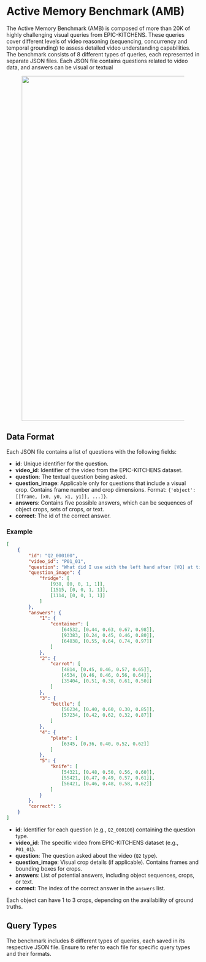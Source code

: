 # Active Memory Benchmark (AMB)

The Active Memory Benchmark (AMB) is composed of more than 20K of highly challenging visual queries from EPIC-KITCHENS. These queries cover different levels of video reasoning (sequencing, concurrency and temporal grounding) to assess detailed video understanding capabilities. The benchmark consists of 8 different types of queries, each represented in separate JSON files. Each JSON file contains questions related to video data, and answers can be visual or textual

<center>
<figure>
    <img src="../assets/benchmark.png" width="900px" />
</figure>
</center>

## Data Format

Each JSON file contains a list of questions with the following fields:

- **id**: Unique identifier for the question.
- **video_id**: Identifier of the video from the EPIC-KITCHENS dataset.
- **question**: The textual question being asked.
- **question_image**: Applicable only for questions that include a visual crop. Contains frame number and crop dimensions. Format: `{'object': [[frame, [x0, y0, x1, y1]], ...]}`.
- **answers**: Contains five possible answers, which can be sequences of object crops, sets of crops, or text.
- **correct**: The id of the correct answer.

### Example

```json
[
    {
        "id": "Q2_000100",
        "video_id": "P01_01",
        "question": "What did I use with the left hand after [VQ] at time 02:40?",
        "question_image": {
            "fridge": [
                [938, [0, 0, 1, 1]],
                [1515, [0, 0, 1, 1]],
                [1114, [0, 0, 1, 1]]
            ]
        },
        "answers": {
            "1": {
                "container": [
                    [64532, [0.44, 0.63, 0.67, 0.98]],
                    [93383, [0.24, 0.45, 0.46, 0.80]],
                    [64838, [0.55, 0.64, 0.74, 0.97]]
                ]
            },
            "2": {
                "carrot": [
                    [4814, [0.45, 0.46, 0.57, 0.65]],
                    [4534, [0.46, 0.46, 0.56, 0.64]],
                    [35404, [0.51, 0.38, 0.61, 0.50]]
                ]
            },
            "3": {
                "bottle": [
                    [56234, [0.40, 0.60, 0.30, 0.85]],
                    [57234, [0.42, 0.62, 0.32, 0.87]]
                ]
            },
            "4": {
                "plate": [
                    [6345, [0.36, 0.40, 0.52, 0.62]]
                ]
            },
            "5": {
                "knife": [
                    [54321, [0.48, 0.50, 0.56, 0.60]],
                    [55421, [0.47, 0.49, 0.57, 0.61]],
                    [56421, [0.46, 0.48, 0.58, 0.62]]
                ]
            }
        },
        "correct": 5
    }
]
```

- **id**: Identifier for each question (e.g., `Q2_000100`) containing the question type.
- **video_id**: The specific video from EPIC-KITCHENS dataset (e.g., `P01_01`).
- **question**: The question asked about the video (`Q2` type).
- **question_image**: Visual crop details (if applicable). Contains frames and bounding boxes for crops.
- **answers**: List of potential answers, including object sequences, crops, or text.
- **correct**: The index of the correct answer in the `answers` list.

Each object can have 1 to 3 crops, depending on the availability of ground truths.

## Query Types

The benchmark includes 8 different types of queries, each saved in its respective JSON file. Ensure to refer to each file for specific query types and their formats.
